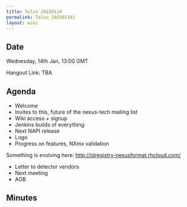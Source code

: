 ```yaml
---
title: Telco 20150114
permalink: Telco_20150114/
layout: wiki
---
```


Date
----

Wednesday, 14th Jan, 13:00 GMT

Hangout Link: TBA

Agenda
------

-   Welcome
-   Invites to this, future of the nexus-tech mailing list
-   Wiki access + signup
-   Jenkins builds of everything
-   Next NAPI release
-   Logo
-   Progress on features, NXmx validation

  
  
Something is evolving here: <http://idregistry-nexusformat.rhcloud.com/>

-   Letter to detector vendors
-   Next meeting
-   AOB

Minutes
-------
